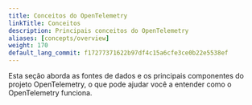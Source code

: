 ```yaml
---
title: Conceitos do OpenTelemetry
linkTitle: Conceitos
description: Principais conceitos do OpenTelemetry
aliases: [concepts/overview]
weight: 170
default_lang_commit: f17277371622b97df4c15a6cfe3ce0b22e5538ef
---
```


Esta seção aborda as fontes de dados e os principais componentes do projeto
OpenTelemetry,
o que pode ajudar você a entender como o OpenTelemetry funciona.

